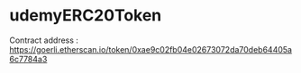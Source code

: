 # udemyERC20Token

Contract address : https://goerli.etherscan.io/token/0xae9c02fb04e02673072da70deb64405a6c7784a3